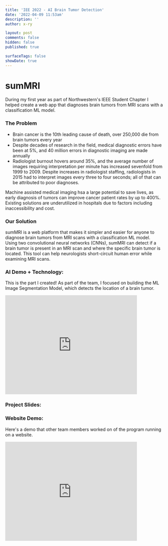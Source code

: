 ```yaml
---
title: 'IEE 2022 - AI Brain Tumor Detection'
date: '2022-04-09 11:53am'
description: ''
author: x-ry

layout: post
comments: false
hidden: false
published: true 

surfaceTags: false
showDate: true
---
```

# sumMRI

During my first year as part of Northwestern's IEEE Student Chapter I helped create a web app that diagnoses brain tumors from MRI scans with a classification ML model. 

### The Problem

- Brain cancer is the 10th leading cause of death, over 250,000 die from brain tumors every year
- Despite decades of research in the field, medical diagnostic errors have been at 5%, and 40 million errors in diagnostic imaging are made annually
- Radiologist burnout hovers around 35%, and the average number of images requiring interpretation per minute has increased sevenfold from 1999 to 2009. Despite increases in radiologist staffing, radiologists in 2015 had to interpret images every three to four seconds; all of that can be attributed to poor diagnoses.

Machine assisted medical imaging hsa a large potential to save lives, as early diagnosis of tumors can improve cancer patient rates by up to 400%. Existing solutions are underutilized in hospitals due to factors including inaccessibility and cost.

### Our Solution

sumMRI is a web platform that makes it simpler and easier for anyone to diagnose brain tumors from MRI scans with a classification ML model. Using two convolutional neural networks (CNNs), sumMRI can detect if a brain tumor is present in an MRI scan and where the specific brain tumor is located. This tool can help neurologists short-circuit human error while examining MRI scans.

### AI Demo + Technology:

This is the part I created! As part of the team, I focused on building the ML Image Segmentation Model, which detects the location of a brain tumor.

<iframe width="420" height="315" src="https://youtu.be/iZKlkO4s_J4" frameborder="0" allowfullscreen></iframe>

### Project Slides: 

<object data="https://x-ry.github.io/assets/images/posts/iee2022/sumMRI.pdf" type='application/pdf'></object>

### Website Demo:

Here's a demo that other team members worked on of the program running on a website. 

<iframe width="420" height="315" src="https://youtu.be/Xw38jlDo-FM" frameborder="0" allowfullscreen></iframe>

